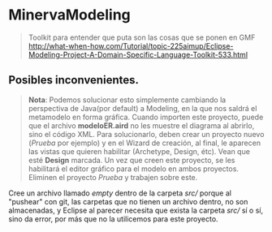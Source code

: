 # MinervaModeling

> Toolkit para entender que puta son las cosas que se ponen en GMF
> http://what-when-how.com/Tutorial/topic-225aimup/Eclipse-Modeling-Project-A-Domain-Specific-Language-Toolkit-533.html

## Posibles inconvenientes.
>**Nota**:
>Podemos solucionar esto simplemente cambiando la perspectiva de Java(por default) a Modeling, en la que nos saldrá el metamodelo en forma gráfica.
Cuando importen este proyecto, puede que el archivo **modeloER.aird** no les
muestre el diagrama al abrirlo, sino el código XML. Para solucionarlo, deben
crear un proyecto nuevo (*Prueba* por ejemplo) y en el Wizard de creación, al
final, le aparecen las vistas que quieren habilitar (Archetype, Design, étc).
Vean que esté **Design** marcada. Un vez que creen este proyecto, se les
habilitará el editor gráfico para el modelo en ambos proyectos. Eliminen el
proyecto *Prueba* y trabajen sobre este.

Cree un archivo llamado *empty* dentro de la carpeta *src/* porque al "pushear"
con git, las carpetas que no tienen un archivo dentro, no son almacenadas, y
Eclipse al parecer necesita que exista la carpeta *src/* sí o sí, sino da error,
por más que no la utilicemos para este proyecto.
